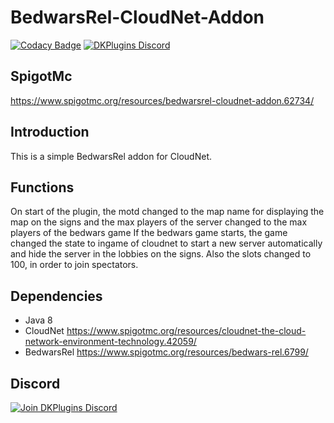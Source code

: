 # BedwarsRel-CloudNet-Addon
 
[![Codacy Badge](https://api.codacy.com/project/badge/Grade/330bf38601a34c7dbd9d270a4da7da23)](https://www.codacy.com/app/Fridious/BedwarsRel-CloudNet-Addon?utm_source=github.com&amp;utm_medium=referral&amp;utm_content=Fridious/BedwarsRel-CloudNet-Addon&amp;utm_campaign=Badge_Grade) 
[![DKPlugins Discord](https://discordapp.com/api/guilds/513441444959223809/embed.png)](https://discord.gg/PawBsVy)

## SpigotMc
<https://www.spigotmc.org/resources/bedwarsrel-cloudnet-addon.62734/>

## Introduction
This is a simple BedwarsRel addon for CloudNet.

## Functions
On start of the plugin, the motd changed to the map name for displaying the map on the signs and the max players of the server changed to the max players of the bedwars game
If the bedwars game starts, the game changed the state to ingame of cloudnet to start a new server automatically and hide the server in the lobbies on the signs.
Also the slots changed to 100, in order to join spectators.

## Dependencies
-   Java 8
-   CloudNet <https://www.spigotmc.org/resources/cloudnet-the-cloud-network-environment-technology.42059/>
-   BedwarsRel <https://www.spigotmc.org/resources/bedwars-rel.6799/>

## Discord
[![Join DKPlugins Discord](https://discordapp.com/api/guilds/513441444959223809/embed.png?style=banner2)](https://discord.gg/PawBsVy)
